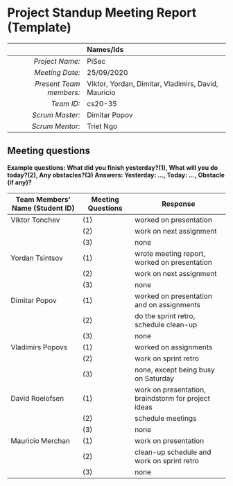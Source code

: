 # Project Standup Meeting Report (Template)

|                          | **Names/Ids**  |
|-------------------------:|:---------------|
| *Project Name:*          |PiSec			|
| *Meeting Date:*          |25/09/2020		|
| *Present Team members:*  |Viktor, Yordan, Dimitar, Vladimirs, David, Mauricio|
| *Team ID:*               |cs20-35			|
| *Scrum  Master:*         |Dimitar Popov   |
| *Scrum  Mentor:*         |Triet Ngo       |
 
## Meeting questions

**Example questions: What did you finish yesterday?(1), What will you do today?(2), Any obstacles?(3)   Answers: Yesterday: ..., Today: ..., Obstacle (if any)?**

| **Team Members' Name (Student ID)** | **Meeting Questions** | **Response**  |
|-------------------------------------|-----------------------|---------------|
| Viktor Tonchev                      |(1)					  |worked on presentation|
|									  |(2)					  |work on next assignment|
|									  |(3)					  |none           |
| Yordan Tsintsov                     |(1)					  |wrote meeting report, worked on presentation|
|									  |(2)					  |work on next assignment|
|									  |(3)					  |none           |
| Dimitar Popov                       |(1)					  |worked on presentation and on assignments|
|									  |(2)					  |do the sprint retro, schedule clean-up|
|									  |(3)					  |none           |
| Vladimirs Popovs                    |(1)					  |worked on assignments|
|									  |(2)					  |work on sprint retro|
|									  |(3)					  |none, except being busy on Saturday|
| David Roelofsen                     |(1)					  |work on presentation, braindstorm for project ideas|
|									  |(2)					  |schedule meetings|
|									  |(3)					  |none           |
| Mauricio Merchan                    |(1)					  |work on presentation|
|									  |(2)					  |clean-up schedule and work on sprint retro|
|									  |(3)					  |none|
